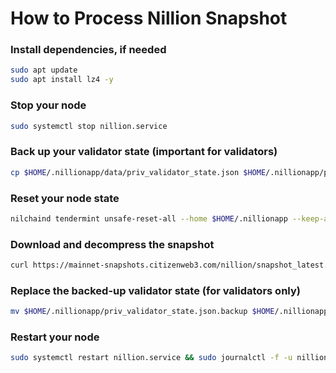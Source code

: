 # How to Process Nillion Snapshot

### Install dependencies, if needed
```bash
sudo apt update
sudo apt install lz4 -y
```

### Stop your node
```bash
sudo systemctl stop nillion.service
```

### Back up your validator state (important for validators)
```bash
cp $HOME/.nillionapp/data/priv_validator_state.json $HOME/.nillionapp/priv_validator_state.json.backup
```

### Reset your node state
```bash
nilchaind tendermint unsafe-reset-all --home $HOME/.nillionapp --keep-addr-book
```

### Download and decompress the snapshot
```bash
curl https://mainnet-snapshots.citizenweb3.com/nillion/snapshot_latest.tar.lz4 | lz4 -dc - | tar -xf - -C $HOME/.nillionapp
```

### Replace the backed-up validator state (for validators only)
```bash
mv $HOME/.nillionapp/priv_validator_state.json.backup $HOME/.nillionapp/data/priv_validator_state.json
```

### Restart your node
```bash
sudo systemctl restart nillion.service && sudo journalctl -f -u nillion.service
```
